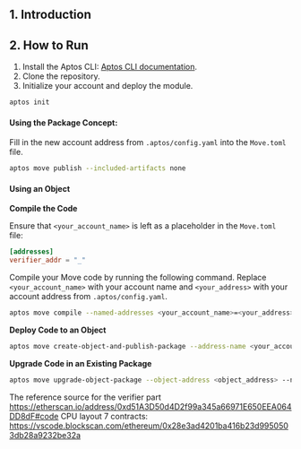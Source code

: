 ## 1. Introduction

## 2. How to Run

1. Install the Aptos CLI: [Aptos CLI documentation](https://aptos.dev/en/build/cli).
2. Clone the repository.
3. Initialize your account and deploy the module.

```bash
aptos init 
```

#### Using the Package Concept:

Fill in the new account address from `.aptos/config.yaml` into the `Move.toml` file.

```bash
aptos move publish --included-artifacts none
```

#### Using an Object

**Compile the Code**

Ensure that `<your_account_name>` is left as a placeholder in the `Move.toml` file:

```toml
[addresses]
verifier_addr = "_"
```

Compile your Move code by running the following command. Replace `<your_account_name>` with your account name
and `<your_address>` with your account address from `.aptos/config.yaml`.

```bash
aptos move compile --named-addresses <your_account_name>=<your_address>
```

**Deploy Code to an Object**

```bash
aptos move create-object-and-publish-package --address-name <your_account_name> --named-addresses <your_account_name>=<your_address>
```

**Upgrade Code in an Existing Package**

```bash
aptos move upgrade-object-package --object-address <object_address> --named-addresses <your_account_name>=<object_address>
```

The reference source for the verifier part https://etherscan.io/address/0xd51A3D50d4D2f99a345a66971E650EEA064DD8dF#code
CPU layout 7 contracts: https://vscode.blockscan.com/ethereum/0x28e3ad4201ba416b23d9950503db28a9232be32a